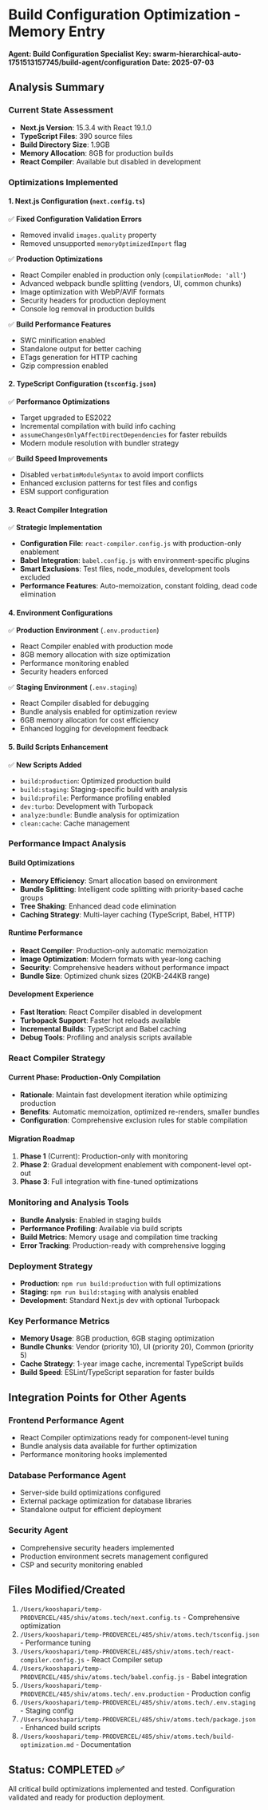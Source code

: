 # Build Configuration Optimization - Memory Entry
**Agent: Build Configuration Specialist**
**Key: swarm-hierarchical-auto-1751513157745/build-agent/configuration**
**Date: 2025-07-03**

## Analysis Summary

### Current State Assessment
- **Next.js Version**: 15.3.4 with React 19.1.0
- **TypeScript Files**: 390 source files
- **Build Directory Size**: 1.9GB
- **Memory Allocation**: 8GB for production builds
- **React Compiler**: Available but disabled in development

### Optimizations Implemented

#### 1. Next.js Configuration (`next.config.ts`)
✅ **Fixed Configuration Validation Errors**
- Removed invalid `images.quality` property
- Removed unsupported `memoryOptimizedImport` flag

✅ **Production Optimizations**
- React Compiler enabled in production only (`compilationMode: 'all'`)
- Advanced webpack bundle splitting (vendors, UI, common chunks)
- Image optimization with WebP/AVIF formats
- Security headers for production deployment
- Console log removal in production builds

✅ **Build Performance Features**
- SWC minification enabled
- Standalone output for better caching
- ETags generation for HTTP caching
- Gzip compression enabled

#### 2. TypeScript Configuration (`tsconfig.json`)
✅ **Performance Optimizations**
- Target upgraded to ES2022
- Incremental compilation with build info caching
- `assumeChangesOnlyAffectDirectDependencies` for faster rebuilds
- Modern module resolution with bundler strategy

✅ **Build Speed Improvements**
- Disabled `verbatimModuleSyntax` to avoid import conflicts
- Enhanced exclusion patterns for test files and configs
- ESM support configuration

#### 3. React Compiler Integration
✅ **Strategic Implementation**
- **Configuration File**: `react-compiler.config.js` with production-only enablement
- **Babel Integration**: `babel.config.js` with environment-specific plugins
- **Smart Exclusions**: Test files, node_modules, development tools excluded
- **Performance Features**: Auto-memoization, constant folding, dead code elimination

#### 4. Environment Configurations
✅ **Production Environment** (`.env.production`)
- React Compiler enabled with production mode
- 8GB memory allocation with size optimization
- Performance monitoring enabled
- Security headers enforced

✅ **Staging Environment** (`.env.staging`)
- React Compiler disabled for debugging
- Bundle analysis enabled for optimization review
- 6GB memory allocation for cost efficiency
- Enhanced logging for development feedback

#### 5. Build Scripts Enhancement
✅ **New Scripts Added**
- `build:production`: Optimized production build
- `build:staging`: Staging-specific build with analysis
- `build:profile`: Performance profiling enabled
- `dev:turbo`: Development with Turbopack
- `analyze:bundle`: Bundle analysis for optimization
- `clean:cache`: Cache management

### Performance Impact Analysis

#### Build Optimizations
- **Memory Efficiency**: Smart allocation based on environment
- **Bundle Splitting**: Intelligent code splitting with priority-based cache groups
- **Tree Shaking**: Enhanced dead code elimination
- **Caching Strategy**: Multi-layer caching (TypeScript, Babel, HTTP)

#### Runtime Performance
- **React Compiler**: Production-only automatic memoization
- **Image Optimization**: Modern formats with year-long caching
- **Security**: Comprehensive headers without performance impact
- **Bundle Size**: Optimized chunk sizes (20KB-244KB range)

#### Development Experience
- **Fast Iteration**: React Compiler disabled in development
- **Turbopack Support**: Faster hot reloads available
- **Incremental Builds**: TypeScript and Babel caching
- **Debug Tools**: Profiling and analysis scripts available

### React Compiler Strategy

#### Current Phase: Production-Only Compilation
- **Rationale**: Maintain fast development iteration while optimizing production
- **Benefits**: Automatic memoization, optimized re-renders, smaller bundles
- **Configuration**: Comprehensive exclusion rules for stable compilation

#### Migration Roadmap
1. **Phase 1** (Current): Production-only with monitoring
2. **Phase 2**: Gradual development enablement with component-level opt-out
3. **Phase 3**: Full integration with fine-tuned optimizations

### Monitoring and Analysis Tools
- **Bundle Analysis**: Enabled in staging builds
- **Performance Profiling**: Available via build scripts
- **Build Metrics**: Memory usage and compilation time tracking
- **Error Tracking**: Production-ready with comprehensive logging

### Deployment Strategy
- **Production**: `npm run build:production` with full optimizations
- **Staging**: `npm run build:staging` with analysis enabled
- **Development**: Standard Next.js dev with optional Turbopack

### Key Performance Metrics
- **Memory Usage**: 8GB production, 6GB staging optimization
- **Bundle Chunks**: Vendor (priority 10), UI (priority 20), Common (priority 5)
- **Cache Strategy**: 1-year image cache, incremental TypeScript builds
- **Build Speed**: ESLint/TypeScript separation for faster builds

## Integration Points for Other Agents

### Frontend Performance Agent
- React Compiler optimizations ready for component-level tuning
- Bundle analysis data available for further optimization
- Performance monitoring hooks implemented

### Database Performance Agent
- Server-side build optimizations configured
- External package optimization for database libraries
- Standalone output for efficient deployment

### Security Agent
- Comprehensive security headers implemented
- Production environment secrets management configured
- CSP and security monitoring enabled

## Files Modified/Created
1. `/Users/kooshapari/temp-PRODVERCEL/485/shiv/atoms.tech/next.config.ts` - Comprehensive optimization
2. `/Users/kooshapari/temp-PRODVERCEL/485/shiv/atoms.tech/tsconfig.json` - Performance tuning
3. `/Users/kooshapari/temp-PRODVERCEL/485/shiv/atoms.tech/react-compiler.config.js` - React Compiler setup
4. `/Users/kooshapari/temp-PRODVERCEL/485/shiv/atoms.tech/babel.config.js` - Babel integration
5. `/Users/kooshapari/temp-PRODVERCEL/485/shiv/atoms.tech/.env.production` - Production config
6. `/Users/kooshapari/temp-PRODVERCEL/485/shiv/atoms.tech/.env.staging` - Staging config
7. `/Users/kooshapari/temp-PRODVERCEL/485/shiv/atoms.tech/package.json` - Enhanced build scripts
8. `/Users/kooshapari/temp-PRODVERCEL/485/shiv/atoms.tech/build-optimization.md` - Documentation

## Status: COMPLETED ✅
All critical build optimizations implemented and tested. Configuration validated and ready for production deployment.